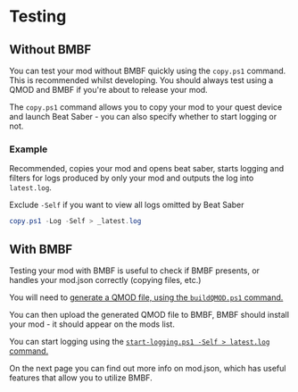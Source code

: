 # Testing

## Without BMBF

You can test your mod without BMBF quickly using the `copy.ps1` command. This is recommended whilst developing. You should always test using a QMOD and BMBF if you're about to release your mod.

The `copy.ps1` command allows you to copy your mod to your quest device and launch Beat Saber - you can also specify whether to start logging or not.

### Example

Recommended, copies your mod and opens beat saber, starts logging and filters for logs produced by only your mod and outputs the log into `latest.log`. 

Exclude `-Self` if you want to view all logs omitted by Beat Saber

```powershell
copy.ps1 -Log -Self > _latest.log
```

## With BMBF

Testing your mod with BMBF is useful to check if BMBF presents, or handles your mod.json correctly (copying files, etc.)

You will need to [generate a QMOD file, using the `buildQMOD.ps1` command.](/gs/creating_a_project#buildqmodps1)

You can then upload the generated QMOD file to BMBF, BMBF should install your mod - it should appear on the mods list.

You can start logging using the [`start-logging.ps1 -Self > latest.log` command.](/gs/creating_a_project#start-loggingps1)

On the next page you can find out more info on mod.json, which has useful features that allow you to utilize BMBF.

